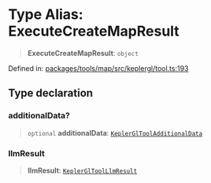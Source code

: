# Type Alias: ExecuteCreateMapResult

> **ExecuteCreateMapResult**: `object`

Defined in: [packages/tools/map/src/keplergl/tool.ts:193](https://github.com/GeoDaCenter/openassistant/blob/bc4037be52d89829440fcc4aaa1010be73719d16/packages/tools/map/src/keplergl/tool.ts#L193)

## Type declaration

### additionalData?

> `optional` **additionalData**: [`KeplerGlToolAdditionalData`](KeplerGlToolAdditionalData.md)

### llmResult

> **llmResult**: [`KeplerGlToolLlmResult`](KeplerGlToolLlmResult.md)
